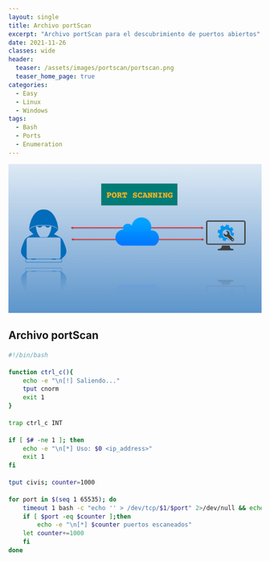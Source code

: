 ```yaml
---
layout: single
title: Archivo portScan
excerpt: "Archivo portScan para el descubrimiento de puertos abiertos"
date: 2021-11-26
classes: wide
header:
  teaser: /assets/images/portscan/portscan.png
  teaser_home_page: true                     
categories:                                     
  - Easy
  - Linux
  - Windows
tags:
  - Bash
  - Ports
  - Enumeration
---
```

![](/assets/images/portscan/banner-portscan.png)

## Archivo portScan

```bash
#!/bin/bash

function ctrl_c(){
    echo -e "\n[!] Saliendo..."
    tput cnorm
    exit 1
}

trap ctrl_c INT

if [ $# -ne 1 ]; then
    echo -e "\n[*] Uso: $0 <ip_address>"
    exit 1
fi

tput civis; counter=1000

for port in $(seq 1 65535); do
    timeout 1 bash -c "echo '' > /dev/tcp/$1/$port" 2>/dev/null && echo -e "\n[*] Puerto abierto -\t$port" &
    if [ $port -eq $counter ];then
        echo -e "\n[*] $counter puertos escaneados"
	let counter+=1000
    fi
done


```

